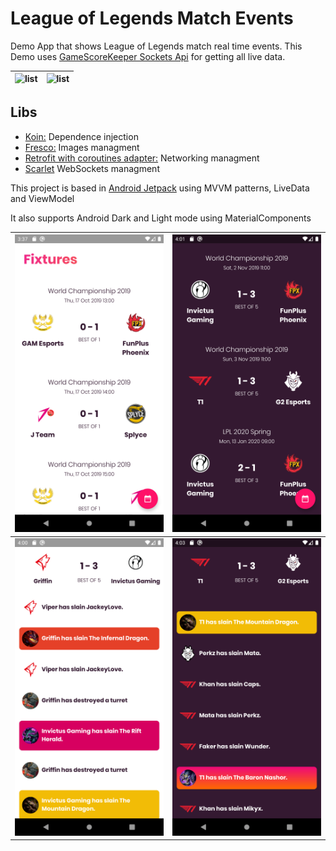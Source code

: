 # League of Legends Match Events
Demo App that shows League of Legends  match real time events.
This Demo uses [GameScoreKeeper Sockets Api]([https://gamescorekeeper.com/](https://gamescorekeeper.com/))  for getting all live data.

| ![list](media/general_dark.gif) | ![list](media/pick_date.gif) |
|--|--|


## Libs
- [Koin:](https://insert-koin.io/) Dependence injection
- [Fresco:](https://github.com/facebook/fresco)  Images managment
- [Retrofit with coroutines adapter:](https://github.com/square/retrofit) Networking managment
- [Scarlet](https://github.com/Tinder/Scarlet) WebSockets managment

This project is based in [Android Jetpack](https://developer.android.com/jetpack?hl=es-419) using MVVM patterns, LiveData and ViewModel

It also supports Android Dark and Light mode using MaterialComponents

| ![list](media/landing.png) | ![list](media/landing_dark.png) |
|--|--|
| ![list](media/detail.png) | ![list](media/detail_dark.png) |
